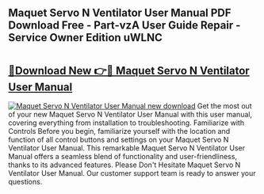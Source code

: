 ## Maquet Servo N Ventilator User Manual PDF Download Free - Part-vzA User Guide Repair - Service Owner Edition uWLNC

# <h2><a href="http://cf20078.oget.top/?id=Maquet+Servo+N+Ventilator+User+Manual">🔗Download New 👉🔴 Maquet Servo N Ventilator User Manual</a></h2>

[![Maquet Servo N Ventilator User Manual new download](https://i.imgur.com/5g1atiW.png)](http://cf20078.oget.top/?id=Maquet+Servo+N+Ventilator+User+Manual)
Get the most out of your new Maquet Servo N Ventilator User Manual with this user manual, covering everything from installation to troubleshooting. Familiarize with Controls Before you begin, familiarize yourself with the location and function of all control buttons and settings on your Maquet Servo N Ventilator User Manual. This remarkable Maquet Servo N Ventilator User Manual offers a seamless blend of functionality and user-friendliness, thanks to its advanced features. Please Don't Hesitate Maquet Servo N Ventilator User Manual. Our customer support team is ready to answer your questions.

